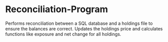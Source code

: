 # Reconciliation-Program
Performs reconciliation between a SQL database and a holdings file to ensure the balances are correct. Updates the holdings price and calculates functions like exposure and net change for all holdings.
